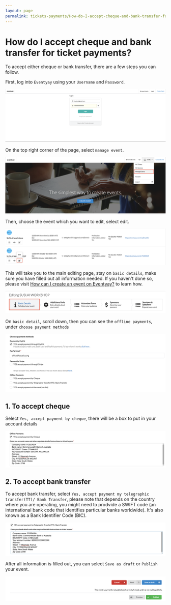 ```yaml
---
layout: page
permalink: tickets-payments/How-do-I-accept-cheque-and-bank-transfer-for-ticket-payments
---
```

# How do I accept cheque and bank transfer for ticket payments?


To accept either cheque or bank transfer, there are a few steps you can follow.

First, log into `Eventyay` using your `Username` and `Password`. 

![Cheque and bank transfer](/images/Log-in-page.png)

On the top right corner of the page, select `manage event`.

![Cheque and bank transfer](/images/Manage-events-bar.png)

Then, choose the event which you want to edit, select edit. 

![Cheque and bank transfer](/images//How-do-I-accept-cheque-and-bank-transfer-for-ticket-payments-3.png)

This will take you to the main editing page, stay on `basic details`, make sure you have filled out all information needed. If you haven't done so, please visit [How can I create an event on Eventyay?](http://support.eventyay.com/event-setup/How-can-I-create-an-event.html) to learn how. 

![Cheque and bank transfer](/images/How-do-I-accept-cheque-and-bank-transfer-for-ticket-payments-4.png)

On `basic detail`, scroll down, then you can see the `offline payments`, under `choose payment methods`

![Cheque and bank transfer](/images/How-do-I-accept-cheque-and-bank-transfer-for-ticket-payments-5.png)

## 1. To accept cheque
Select `Yes, accept payment by cheque`, there will be a box to put in your account details 

![Cheque and bank transfer](/images/How-do-I-accept-cheque-and-bank-transfer-for-ticket-payments-6.png)

## 2. To accept bank transfer
To accept bank transfer, select `Yes, accept payment my telegraphic transfer(TT)/ Bank Transfer`, please note that depends on the country where you are operating, you might need to prodvide a SWIFT code (an international bank code that identifies particular banks worldwide). It's also known as a Bank Identifier Code (BIC). 

![Cheque and bank transfer](/images/How-do-I-accept-cheque-and-bank-transfer-for-ticket-payments-7.png)

After all information is filled out, you can select `Save as draft` or `Publish` your event. 

![Cheque and bank transfer](/images/How-do-I-accept-cheque-and-bank-transfer-for-ticket-payments-8.png)

